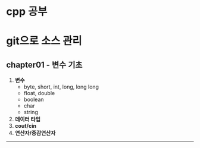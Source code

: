 <h1>cpp 공부</h1>

# git으로 소스 관리

## chapter01 - 변수 기초
1. __변수__
    - byte, short, int, long, long long
    - float, double
    - boolean
    - char
    - string
1. __데이터 타입__
1. __cout/cin__
1. __연산자/증감연산자__
---